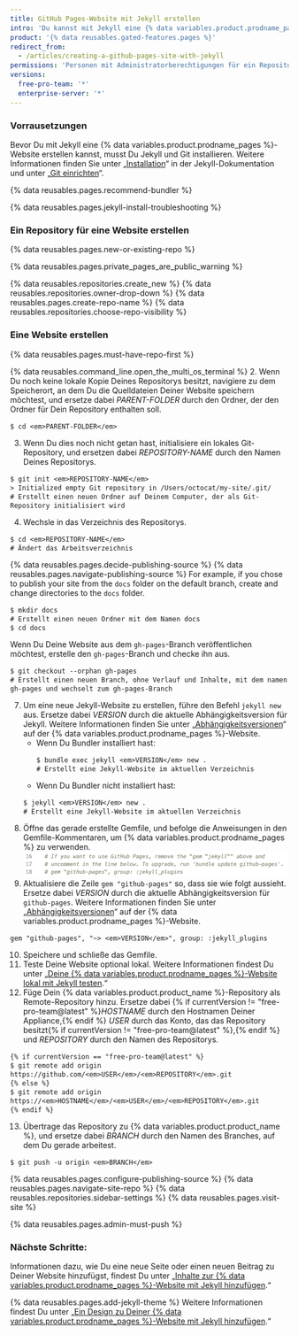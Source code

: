 ```yaml
---
title: GitHub Pages-Website mit Jekyll erstellen
intro: 'Du kannst mit Jekyll eine {% data variables.product.prodname_pages %}-Website in einem neuen oder vorhandenen Repository erstellen.'
product: '{% data reusables.gated-features.pages %}'
redirect_from:
  - /articles/creating-a-github-pages-site-with-jekyll
permissions: 'Personen mit Administratorberechtigungen für ein Repository können mit Jekyll eine {% data variables.product.prodname_pages %}-Website erstellen.'
versions:
  free-pro-team: '*'
  enterprise-server: '*'
---
```


### Vorrausetzungen

Bevor Du mit Jekyll eine {% data variables.product.prodname_pages %}-Website erstellen kannst, musst Du Jekyll und Git installieren. Weitere Informationen finden Sie unter „[Installation](https://jekyllrb.com/docs/installation/)“ in der Jekyll-Dokumentation und unter „[Git einrichten](/articles/set-up-git)“.

{% data reusables.pages.recommend-bundler %}

{% data reusables.pages.jekyll-install-troubleshooting %}

### Ein Repository für eine Website erstellen

{% data reusables.pages.new-or-existing-repo %}

{% data reusables.pages.private_pages_are_public_warning %}

{% data reusables.repositories.create_new %}
{% data reusables.repositories.owner-drop-down %}
{% data reusables.pages.create-repo-name %}
{% data reusables.repositories.choose-repo-visibility %}

### Eine Website erstellen

{% data reusables.pages.must-have-repo-first %}

{% data reusables.command_line.open_the_multi_os_terminal %}
2. Wenn Du noch keine lokale Kopie Deines Repositorys besitzt, navigiere zu dem Speicherort, an dem Du die Quelldateien Deiner Website speichern möchtest, und ersetze dabei _PARENT-FOLDER_ durch den Ordner, der den Ordner für Dein Repository enthalten soll.
  ```shell
  $ cd <em>PARENT-FOLDER</em>
  ```
3. Wenn Du dies noch nicht getan hast, initialisiere ein lokales Git-Repository, und ersetzen dabei _REPOSITORY-NAME_ durch den Namen Deines Repositorys.
  ```shell
  $ git init <em>REPOSITORY-NAME</em>
  > Initialized empty Git repository in /Users/octocat/my-site/.git/
  # Erstellt einen neuen Ordner auf Deinem Computer, der als Git-Repository initialisiert wird
  ```
  4. Wechsle in das Verzeichnis des Repositorys.
  ```shell
  $ cd <em>REPOSITORY-NAME</em>
  # Ändert das Arbeitsverzeichnis
  ```
{% data reusables.pages.decide-publishing-source %}
{% data reusables.pages.navigate-publishing-source %}
  For example, if you chose to publish your site from the `docs` folder on the default branch, create and change directories to the `docs` folder.
 ```shell
 $ mkdir docs
 # Erstellt einen neuen Ordner mit dem Namen docs
 $ cd docs
 ```
 Wenn Du Deine Website aus dem `gh-pages`-Branch veröffentlichen möchtest, erstelle den `gh-pages`-Branch und checke ihn aus.
 ```shell
 $ git checkout --orphan gh-pages
 # Erstellt einen neuen Branch, ohne Verlauf und Inhalte, mit dem namen gh-pages und wechselt zum gh-pages-Branch
 ```
 7. Um eine neue Jekyll-Website zu erstellen, führe den Befehl `jekyll new` aus. Ersetze dabei _VERSION_ durch die aktuelle Abhängigkeitsversion für Jekyll. Weitere Informationen finden Sie unter „[Abhängigkeitsversionen](https://pages.github.com/versions/)“ auf der {% data variables.product.prodname_pages %}-Website.
    - Wenn Du Bundler installiert hast:
      ```shell
      $ bundle exec jekyll <em>VERSION</em> new .
      # Erstellt eine Jekyll-Website im aktuellen Verzeichnis
      ```
    - Wenn Du Bundler nicht installiert hast:
     ```shell
     $ jekyll <em>VERSION</em> new .
     # Erstellt eine Jekyll-Website im aktuellen Verzeichnis
     ```
8. Öffne das gerade erstellte Gemfile, und befolge die Anweisungen in den Gemfile-Kommentaren, um {% data variables.product.prodname_pages %} zu verwenden. ![Anleitung zum Aktualisieren der Gemfile](/assets/images/help/pages/gemfile-instructions.png)
9. Aktualisiere die Zeile `gem "github-pages"` so, dass sie wie folgt aussieht. Ersetze dabei _VERSION_ durch die aktuelle Abhängigkeitsversion für `github-pages`. Weitere Informationen finden Sie unter „[Abhängigkeitsversionen](https://pages.github.com/versions/)“ auf der {% data variables.product.prodname_pages %}-Website.
```shell
gem "github-pages", "~> <em>VERSION</em>", group: :jekyll_plugins
```
10. Speichere und schließe das Gemfile.
11. Teste Deine Website optional lokal. Weitere Informationen findest Du unter „[Deine {% data variables.product.prodname_pages %}-Website lokal mit Jekyll testen](/articles/testing-your-github-pages-site-locally-with-jekyll).“
12. Füge Dein {% data variables.product.product_name %}-Repository als Remote-Repository hinzu. Ersetze dabei {% if currentVersion != "free-pro-team@latest" %}_HOSTNAME_ durch den Hostnamen Deiner Appliance,{% endif %} _USER_ durch das Konto, das das Repository besitzt{% if currentVersion != "free-pro-team@latest" %},{% endif %} und _REPOSITORY_ durch den Namen des Repositorys.
```shell
{% if currentVersion == "free-pro-team@latest" %}
$ git remote add origin https://github.com/<em>USER</em>/<em>REPOSITORY</em>.git
{% else %}
$ git remote add origin https://<em>HOSTNAME</em>/<em>USER</em>/<em>REPOSITORY</em>.git
{% endif %}
```
13. Übertrage das Repository zu {% data variables.product.product_name %}, und ersetze dabei _BRANCH_ durch den Namen des Branches, auf dem Du gerade arbeitest.
   ```shell
   $ git push -u origin <em>BRANCH</em>
   ```
{% data reusables.pages.configure-publishing-source %}
{% data reusables.pages.navigate-site-repo %}
{% data reusables.repositories.sidebar-settings %}
{% data reusables.pages.visit-site %}

{% data reusables.pages.admin-must-push %}

### Nächste Schritte:

Informationen dazu, wie Du eine neue Seite oder einen neuen Beitrag zu Deiner Website hinzufügst, findest Du unter „[Inhalte zur {% data variables.product.prodname_pages %}-Website mit Jekyll hinzufügen](/articles/adding-content-to-your-github-pages-site-using-jekyll).“

{% data reusables.pages.add-jekyll-theme %} Weitere Informationen findest Du unter „[Ein Design zu Deiner {% data variables.product.prodname_pages %}-Website mit Jekyll hinzufügen](/articles/adding-a-theme-to-your-github-pages-site-using-jekyll).“

